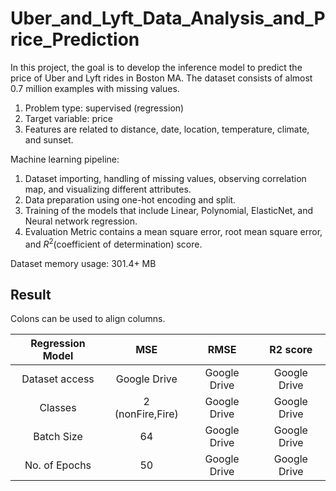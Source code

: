 # Uber_and_Lyft_Data_Analysis_and_Price_Prediction
In this project, the goal is to develop the inference model to predict the price of Uber and Lyft rides in Boston MA.
The dataset consists of almost 0.7 million examples with missing values.

1. Problem type: supervised (regression)
2. Target variable: price
3. Features are related to distance, date, location, temperature, climate, and sunset.

Machine learning pipeline:
1. Dataset importing, handling of missing values, observing correlation map, and visualizing different attributes.
2. Data preparation using one-hot encoding and split. 
3. Training of the models that include Linear, Polynomial, ElasticNet, and Neural network regression.
4. Evaluation Metric contains a mean square error, root mean square error, and $R^2$(coefficient of determination) score.

Dataset memory usage: 301.4+ MB

## Result
Colons can be used to align columns.

| Regression Model        | MSE           | RMSE  |R2 score  |
|:-------------:|:-------------:|:-------------:|:-------------:|
| Dataset access      | Google Drive |Google Drive |Google Drive |
| Classes      | 2 (nonFire,Fire)|Google Drive |Google Drive |
| Batch Size | 64      |Google Drive |Google Drive |
| No. of Epochs | 50      |Google Drive |Google Drive |

